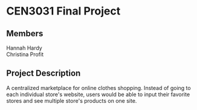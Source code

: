 # CEN3031 Final Project
## Members
Hannah Hardy  
Christina Profit  
## Project Description
A centralized marketplace for online clothes shopping. Instead of going to each individual store's website, users would be able to input their favorite stores and see multiple store's products on one site.
